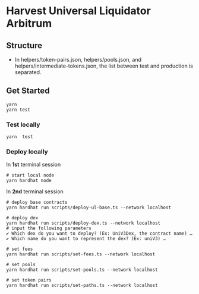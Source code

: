 # Harvest Universal Liquidator Arbitrum

## Structure
- In helpers/token-pairs.json, helpers/pools.json, and helpers/intermediate-tokens.json, the list between test and production is separated.

## Get Started

```shell
yarn
yarn test
```

### Test locally
```shell
yarn  test
```

### Deploy locally
In **1st** terminal session
```shell
# start local node
yarn hardhat node 
```

In **2nd** terminal session

```shell
# deploy base contracts
yarn hardhat run scripts/deploy-ul-base.ts --network localhost
```

```shell
# deploy dex
yarn hardhat run scripts/deploy-dex.ts --network localhost
# input the following parameters
✔ Which dex do you want to deploy? (Ex: UniV3Dex, the contract name) … 
✔ Which name do you want to represent the dex? (Ex: uniV3) … 
```

```shell
# set fees
yarn hardhat run scripts/set-fees.ts --network localhost
```

```shell
# set pools
yarn hardhat run scripts/set-pools.ts --network localhost
```

```shell
# set token pairs
yarn hardhat run scripts/set-paths.ts --network localhost
```